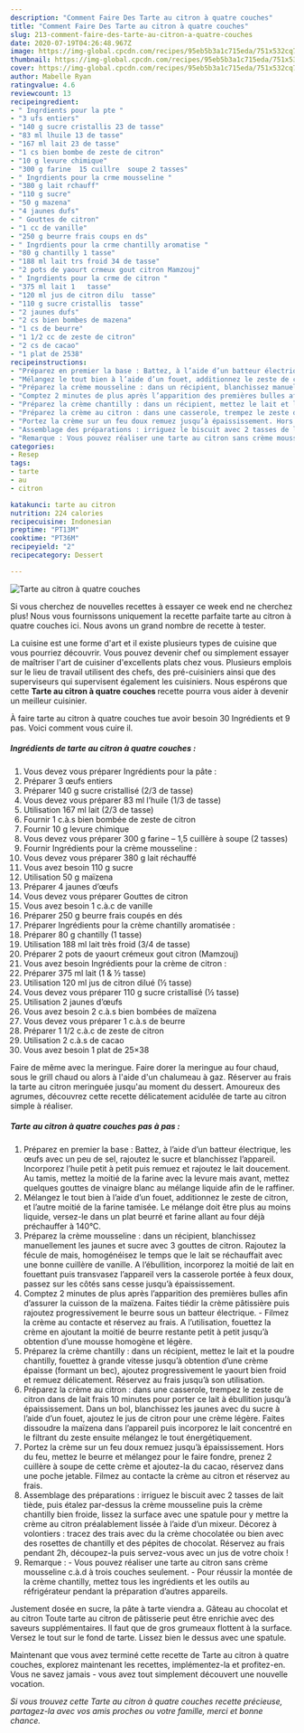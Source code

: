 ```yaml
---
description: "Comment Faire Des Tarte au citron à quatre couches"
title: "Comment Faire Des Tarte au citron à quatre couches"
slug: 213-comment-faire-des-tarte-au-citron-a-quatre-couches
date: 2020-07-19T04:26:48.967Z
image: https://img-global.cpcdn.com/recipes/95eb5b3a1c715eda/751x532cq70/tarte-au-citron-a-quatre-couches-photo-principale-de-la-recette.jpg
thumbnail: https://img-global.cpcdn.com/recipes/95eb5b3a1c715eda/751x532cq70/tarte-au-citron-a-quatre-couches-photo-principale-de-la-recette.jpg
cover: https://img-global.cpcdn.com/recipes/95eb5b3a1c715eda/751x532cq70/tarte-au-citron-a-quatre-couches-photo-principale-de-la-recette.jpg
author: Mabelle Ryan
ratingvalue: 4.6
reviewcount: 13
recipeingredient:
- " Ingrdients pour la pte "
- "3 ufs entiers"
- "140 g sucre cristallis 23 de tasse"
- "83 ml lhuile 13 de tasse"
- "167 ml lait 23 de tasse"
- "1 cs bien bombe de zeste de citron"
- "10 g levure chimique"
- "300 g farine  15 cuillre  soupe 2 tasses"
- " Ingrdients pour la crme mousseline "
- "380 g lait rchauff"
- "110 g sucre"
- "50 g mazena"
- "4 jaunes dufs"
- " Gouttes de citron"
- "1 cc de vanille"
- "250 g beurre frais coups en ds"
- " Ingrdients pour la crme chantilly aromatise "
- "80 g chantilly 1 tasse"
- "188 ml lait trs froid 34 de tasse"
- "2 pots de yaourt crmeux gout citron Mamzouj"
- " Ingrdients pour la crme de citron "
- "375 ml lait 1   tasse"
- "120 ml jus de citron dilu  tasse"
- "110 g sucre cristallis  tasse"
- "2 jaunes dufs"
- "2 cs bien bombes de mazena"
- "1 cs de beurre"
- "1 1/2 cc de zeste de citron"
- "2 cs de cacao"
- "1 plat de 2538"
recipeinstructions:
- "Préparez en premier la base : Battez, à l’aide d’un batteur électrique, les œufs avec un peu de sel, rajoutez le sucre et blanchissez l’appareil. Incorporez l’huile petit à petit puis remuez et rajoutez le lait doucement. Au tamis, mettez la moitié de la farine avec la levure mais avant, mettez quelques gouttes de vinaigre blanc au mélange liquide afin de le raffiner."
- "Mélangez le tout bien à l’aide d’un fouet, additionnez le zeste de citron, et l’autre moitié de la farine tamisée. Le mélange doit être plus au moins liquide, versez-le dans un plat beurré et farine allant au four déjà préchauffer à 140°C."
- "Préparez la crème mousseline : dans un récipient, blanchissez manuellement les jaunes et sucre avec 3 gouttes de citron. Rajoutez la fécule de mais, homogénéisez le temps que le lait se réchauffait avec une bonne cuillère de vanille. A l’ébullition, incorporez la moitié de lait en fouettant puis transvasez l’appareil vers la casserole portée à feux doux, passez sur les côtés sans cesse jusqu’à épaississement."
- "Comptez 2 minutes de plus après l’apparition des premières bulles afin d’assurer la cuisson de la maïzena. Faites tiédir la crème pâtissière puis rajoutez progressivement le beurre sous un batteur électrique. Filmez la crème au contacte et réservez au frais. A l’utilisation, fouettez la crème en ajoutant la moitié de beurre restante petit à petit jusqu’à obtention d’une mousse homogène et légère."
- "Préparez la crème chantilly : dans un récipient, mettez le lait et la poudre chantilly, fouettez à grande vitesse jusqu’à obtention d’une crème épaisse (formant un bec), ajoutez progressivement le yaourt bien froid et remuez délicatement. Réservez au frais jusqu’à son utilisation."
- "Préparez la crème au citron : dans une casserole, trempez le zeste de citron dans de lait frais 10 minutes pour porter ce lait à ébullition jusqu’à épaississement. Dans un bol, blanchissez les jaunes avec du sucre à l’aide d’un fouet, ajoutez le jus de citron pour une crème légère. Faites dissoudre la maïzena dans l’appareil puis incorporez le lait concentré en le filtrant du zeste ensuite mélangez le tout énergétiquement."
- "Portez la crème sur un feu doux remuez jusqu’à épaississement. Hors du feu, mettez le beurre et mélangez pour le faire fondre, prenez 2 cuillère à soupe de cette crème et ajoutez-la du cacao, réservez dans une poche jetable. Filmez au contacte la crème au citron et réservez au frais."
- "Assemblage des préparations : irriguez le biscuit avec 2 tasses de lait tiède, puis étalez par-dessus la crème mousseline puis la crème chantilly bien froide, lissez la surface avec une spatule pour y mettre la crème au citron préalablement lissée à l’aide d’un mixeur. Décorez à volontiers : tracez des trais avec du la crème chocolatée ou bien avec des rosettes de chantilly et des pépites de chocolat. Réservez au frais pendant 2h, découpez-la puis servez-vous avec un jus de votre choix !"
- "Remarque : Vous pouvez réaliser une tarte au citron sans crème mousseline c.à.d à trois couches seulement. Pour réussir la montée de la crème chantilly, mettez tous les ingrédients et les outils au réfrigérateur pendant la préparation d’autres appareils."
categories:
- Resep
tags:
- tarte
- au
- citron

katakunci: tarte au citron 
nutrition: 224 calories
recipecuisine: Indonesian
preptime: "PT13M"
cooktime: "PT36M"
recipeyield: "2"
recipecategory: Dessert

---
```



![Tarte au citron à quatre couches](https://img-global.cpcdn.com/recipes/95eb5b3a1c715eda/751x532cq70/tarte-au-citron-a-quatre-couches-photo-principale-de-la-recette.jpg)

Si vous cherchez de nouvelles recettes à essayer ce week end ne cherchez plus! Nous vous fournissons uniquement la recette parfaite tarte au citron à quatre couches ici. Nous avons un grand nombre de recette à tester.

La cuisine est une forme d'art et il existe plusieurs types de cuisine que vous pourriez découvrir. Vous pouvez devenir chef ou simplement essayer de maîtriser l'art de cuisiner d'excellents plats chez vous. Plusieurs emplois sur le lieu de travail utilisent des chefs, des pré-cuisiniers ainsi que des superviseurs qui supervisent également les cuisiniers. Nous espérons que cette <strong> Tarte au citron à quatre couches </strong> recette pourra vous aider à devenir un meilleur cuisinier.

<!--inarticleads1-->

À faire tarte au citron à quatre couches tue avoir besoin 30 Ingrédients et 9 pas. Voici comment vous cuire il.

##### Ingrédients de tarte au citron à quatre couches :

1. Vous devez vous préparer  Ingrédients pour la pâte :
1. Préparer 3 œufs entiers
1. Préparer 140 g sucre cristallisé (2/3 de tasse)
1. Vous devez vous préparer 83 ml l’huile (1/3 de tasse)
1. Utilisation 167 ml lait (2/3 de tasse)
1. Fournir 1 c.à.s bien bombée de zeste de citron
1. Fournir 10 g levure chimique
1. Vous devez vous préparer 300 g farine – 1,5 cuillère à soupe (2 tasses)
1. Fournir  Ingrédients pour la crème mousseline :
1. Vous devez vous préparer 380 g lait réchauffé
1. Vous avez besoin 110 g sucre
1. Utilisation 50 g maïzena
1. Préparer 4 jaunes d’œufs
1. Vous devez vous préparer  Gouttes de citron
1. Vous avez besoin 1 c.à.c de vanille
1. Préparer 250 g beurre frais coupés en dés
1. Préparer  Ingrédients pour la crème chantilly aromatisée :
1. Préparer 80 g chantilly (1 tasse)
1. Utilisation 188 ml lait très froid (3/4 de tasse)
1. Préparer 2 pots de yaourt crémeux gout citron (Mamzouj)
1. Vous avez besoin  Ingrédients pour la crème de citron :
1. Préparer 375 ml lait (1 &amp; ½ tasse)
1. Utilisation 120 ml jus de citron dilué (½ tasse)
1. Vous devez vous préparer 110 g sucre cristallisé (½ tasse)
1. Utilisation 2 jaunes d’œufs
1. Vous avez besoin 2 c.à.s bien bombées de maïzena
1. Vous devez vous préparer 1 c.à.s de beurre
1. Préparer 1 1/2 c.à.c de zeste de citron
1. Utilisation 2 c.à.s de cacao
1. Vous avez besoin 1 plat de 25×38


Faire de même avec la meringue. Faire dorer la meringue au four chaud, sous le grill chaud ou alors à l&#39;aide d&#39;un chalumeau à gaz. Réserver au frais la tarte au citron meringuée jusqu&#39;au moment du dessert. Amoureux des agrumes, découvrez cette recette délicatement acidulée de tarte au citron simple à réaliser. 

<!--inarticleads2-->

##### Tarte au citron à quatre couches pas à pas :

1. Préparez en premier la base : Battez, à l’aide d’un batteur électrique, les œufs avec un peu de sel, rajoutez le sucre et blanchissez l’appareil. Incorporez l’huile petit à petit puis remuez et rajoutez le lait doucement. Au tamis, mettez la moitié de la farine avec la levure mais avant, mettez quelques gouttes de vinaigre blanc au mélange liquide afin de le raffiner.
1. Mélangez le tout bien à l’aide d’un fouet, additionnez le zeste de citron, et l’autre moitié de la farine tamisée. Le mélange doit être plus au moins liquide, versez-le dans un plat beurré et farine allant au four déjà préchauffer à 140°C.
1. Préparez la crème mousseline : dans un récipient, blanchissez manuellement les jaunes et sucre avec 3 gouttes de citron. Rajoutez la fécule de mais, homogénéisez le temps que le lait se réchauffait avec une bonne cuillère de vanille. A l’ébullition, incorporez la moitié de lait en fouettant puis transvasez l’appareil vers la casserole portée à feux doux, passez sur les côtés sans cesse jusqu’à épaississement.
1. Comptez 2 minutes de plus après l’apparition des premières bulles afin d’assurer la cuisson de la maïzena. Faites tiédir la crème pâtissière puis rajoutez progressivement le beurre sous un batteur électrique. - Filmez la crème au contacte et réservez au frais. A l’utilisation, fouettez la crème en ajoutant la moitié de beurre restante petit à petit jusqu’à obtention d’une mousse homogène et légère.
1. Préparez la crème chantilly : dans un récipient, mettez le lait et la poudre chantilly, fouettez à grande vitesse jusqu’à obtention d’une crème épaisse (formant un bec), ajoutez progressivement le yaourt bien froid et remuez délicatement. Réservez au frais jusqu’à son utilisation.
1. Préparez la crème au citron : dans une casserole, trempez le zeste de citron dans de lait frais 10 minutes pour porter ce lait à ébullition jusqu’à épaississement. Dans un bol, blanchissez les jaunes avec du sucre à l’aide d’un fouet, ajoutez le jus de citron pour une crème légère. Faites dissoudre la maïzena dans l’appareil puis incorporez le lait concentré en le filtrant du zeste ensuite mélangez le tout énergétiquement.
1. Portez la crème sur un feu doux remuez jusqu’à épaississement. Hors du feu, mettez le beurre et mélangez pour le faire fondre, prenez 2 cuillère à soupe de cette crème et ajoutez-la du cacao, réservez dans une poche jetable. Filmez au contacte la crème au citron et réservez au frais.
1. Assemblage des préparations : irriguez le biscuit avec 2 tasses de lait tiède, puis étalez par-dessus la crème mousseline puis la crème chantilly bien froide, lissez la surface avec une spatule pour y mettre la crème au citron préalablement lissée à l’aide d’un mixeur. Décorez à volontiers : tracez des trais avec du la crème chocolatée ou bien avec des rosettes de chantilly et des pépites de chocolat. Réservez au frais pendant 2h, découpez-la puis servez-vous avec un jus de votre choix !
1. Remarque : - Vous pouvez réaliser une tarte au citron sans crème mousseline c.à.d à trois couches seulement. - Pour réussir la montée de la crème chantilly, mettez tous les ingrédients et les outils au réfrigérateur pendant la préparation d’autres appareils.


Justement dosée en sucre, la pâte à tarte viendra a. Gâteau au chocolat et au citron Toute tarte au citron de pâtisserie peut être enrichie avec des saveurs supplémentaires. Il faut que de gros grumeaux flottent à la surface. Versez le tout sur le fond de tarte. Lissez bien le dessus avec une spatule. 

<!--inarticleads1-->

<p>
Maintenant que vous avez terminé cette recette de Tarte au citron à quatre couches, explorez maintenant les recettes, implémentez-la et profitez-en. Vous ne savez jamais - vous avez tout simplement découvert une nouvelle vocation.
</p>

<p>
<i>Si vous trouvez cette Tarte au citron à quatre couches recette précieuse, partagez-la avec vos amis proches ou votre famille, merci et bonne chance.</i>
</p>
